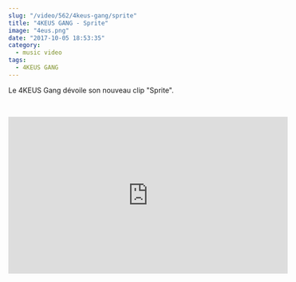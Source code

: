 ```yaml
--- 
slug: "/video/562/4keus-gang/sprite"
title: "4KEUS GANG - Sprite"
image: "4eus.png"
date: "2017-10-05 18:53:35"
category:
  - music video
tags:
  - 4KEUS GANG
---
```

<p>Le 4KEUS Gang dévoile son nouveau clip "Sprite".</p><br/><p><iframe width="560" height="315" src="https://www.youtube.com/embed/XLAX0YtW6IU" frameborder="0" allowfullscreen></iframe></p>